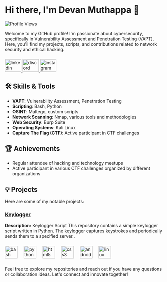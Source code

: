 # Hi there, I'm Devan Muthappa 👋

![Profile Views](https://komarev.com/ghpvc/?username=yourusername&color=blueviolet)

Welcome to my GitHub profile! I'm passionate about cybersecurity, specifically in Vulnerability Assessment and Penetration Testing (VAPT). Here, you'll find my projects, scripts, and contributions related to network security and ethical hacking.


###

<div align="left">
  <a href="https://www.linkedin.com/in/devan-muthappa-mr-8b2115253/" target="_blank">
    <img src="https://raw.githubusercontent.com/maurodesouza/profile-readme-generator/master/src/assets/icons/social/linkedin/default.svg" width="52" height="40" alt="linkedin logo"  />
  </a>
  <a href="https://discord.com/devxn06" target="_blank">
    <img src="https://raw.githubusercontent.com/maurodesouza/profile-readme-generator/master/src/assets/icons/social/discord/default.svg" width="52" height="40" alt="discord logo"  />
  </a>
  <a href="https://www.instagram.com/devan.muthappa" target="_blank">
    <img src="https://raw.githubusercontent.com/maurodesouza/profile-readme-generator/master/src/assets/icons/social/instagram/default.svg" width="52" height="40" alt="instagram logo"  />
  </a>
</div>

###

## 🛠 Skills & Tools

- **VAPT**: Vulnerability Assessment, Penetration Testing
- **Scripting**: Bash, Python
- **OSINT**: Maltego, custom scripts
- **Network Scanning**: Nmap, various tools and methodologies
- **Web Security**: Burp Suite
- **Operating Systems**: Kali Linux
- **Capture The Flag (CTF)**: Active participant in CTF challenges

 
## 🏆 Achievements

- Regular attendee of hacking and technology meetups
- Active participant in various CTF challenges organized by different organizations


## 💡 Projects

Here are some of my notable projects:

### [Keylogger](https://github.com/Dxvan06/Keylogger.git)
**Description:** Keylogger Script This repository contains a simple keylogger script written in Python. The keylogger captures keystrokes and periodically sends them to a specified server..



###

<div align="left">
  <img src="https://cdn.jsdelivr.net/gh/devicons/devicon/icons/bash/bash-original.svg" height="40" alt="bash logo"  />
  <img width="12" />
  <img src="https://cdn.jsdelivr.net/gh/devicons/devicon/icons/python/python-original.svg" height="40" alt="python logo"  />
  <img width="12" />
  <img src="https://cdn.jsdelivr.net/gh/devicons/devicon/icons/html5/html5-original.svg" height="40" alt="html5 logo"  />
  <img width="12" />
  <img src="https://cdn.jsdelivr.net/gh/devicons/devicon/icons/css3/css3-original.svg" height="40" alt="css3 logo"  />
  <img width="12" />
  <img src="https://cdn.jsdelivr.net/gh/devicons/devicon/icons/android/android-original.svg" height="40" alt="android logo"  />
  <img width="12" />
  <img src="https://cdn.jsdelivr.net/gh/devicons/devicon/icons/linux/linux-original.svg" height="40" alt="linux logo"  />
</div>

###

Feel free to explore my repositories and reach out if you have any questions or collaboration ideas. Let's connect and innovate together!



